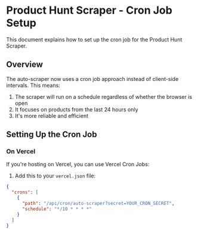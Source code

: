 # Product Hunt Scraper - Cron Job Setup

This document explains how to set up the cron job for the Product Hunt Scraper.

## Overview

The auto-scraper now uses a cron job approach instead of client-side intervals. This means:

1. The scraper will run on a schedule regardless of whether the browser is open
2. It focuses on products from the last 24 hours only
3. It's more reliable and efficient

## Setting Up the Cron Job

### On Vercel

If you're hosting on Vercel, you can use Vercel Cron Jobs:

1. Add this to your `vercel.json` file:

```json
{
  "crons": [
    {
      "path": "/api/cron/auto-scraper?secret=YOUR_CRON_SECRET",
      "schedule": "*/10 * * * *"
    }
  ]
}

